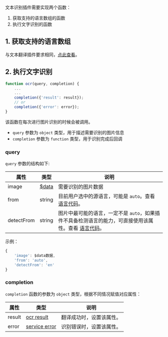 文本识别插件需要实现两个函数：

1. 获取支持的语言数组的函数
2. 执行文字识别的函数

## 1. 获取支持的语言数组

与文本翻译插件要求相同，[点此查看](plugin/quickstart/translate.md)。

## 2. 执行文字识别

```javascript
function ocr(query, completion) {
    ...
    ...
    completion({'result': result});
    // or
    completion({'error': error});    
}
```

该函数在每次进行图片识别的时候会被调用。

* `query` 参数为 `object` 类型，用于描述需要识别的图片信息
* `completion` 参数为 `function` 类型，用于识别完成后回调

### query

`query` 参数的结构如下:

| 属性 | 类型 | 说明 |
| --- | --- | --- |
| image | [$data](plugin/api/data.md) | 需要识别的图片数据 |
| from | string | 目前用户选中的源语言，可能是 `auto`。查看 [语言代码](plugin/addition/language.md)。 |
| detectFrom | string | 图片中最可能的语言，一定不是 `auto`，如果插件不具备检测语言的能力，可直接使用该属性。查看 [语言代码](plugin/addition/language.md)。 |

示例：

```javascript
{
    'image': $data数据,
    'from': 'auto',
    'detectFrom': 'en'
}
```

### completion

`completion` 函数的参数为 `object` 类型，根据不同情况赋值对应属性：

| 属性 | 类型 | 说明 |
| --- | --- | --- |
| result | [ocr result](plugin/object/ocrresult.md) | 翻译成功时，设置该属性。 |
| error | [service error](plugin/object/serviceerror.md) | 识别错误时，设置该属性。 |

